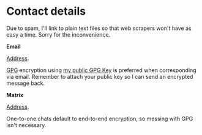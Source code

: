 # Contact details

Due to spam, I'll link to plain text files so that web scrapers won't
have as easy a time. Sorry for the inconvenience.

**Email**

[Address](/g1QM6rw5yI.txt).

[GPG](https://www.gnupg.org/ "GNU Privacy Guard") encryption using [my
public GPG Key](/pubkeys/eurydice.key) is preferred when corresponding
via email. Remember to attach your public key so I can send an encrypted
message back.

**Matrix**

[Address](/ULEaqFMPqL.txt).

One-to-one chats default to end-to-end encryption, so messing with GPG
isn't necessary.
